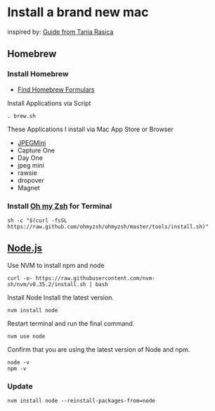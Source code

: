 # Install a brand new mac

inspired by: [Guide from Tania Rasica](https://www.taniarascia.com/setting-up-a-brand-new-mac-for-development/)

## Homebrew
### Install Homebrew

* [Find Homebrew Formulars](https://formulae.brew.sh/cask/)

Install Applications via Script

```. brew.sh```

These Applications I install via Mac App Store or Browser

* [JPEGMini](https://www.jpegmini.com/)
* Capture One
* Day One
* jpeg mini
* rawsie
* dropover
* Magnet

### Install [Oh my Zsh](https://ohmyz.sh/) for Terminal

```sh -c "$(curl -fsSL https://raw.github.com/ohmyzsh/ohmyzsh/master/tools/install.sh)"```

## [Node.js]()

Use NVM to install npm and node

```curl -o- https://raw.githubusercontent.com/nvm-sh/nvm/v0.35.2/install.sh | bash```

Install Node
Install the latest version.

```nvm install node```

Restart terminal and run the final command.

```nvm use node```

Confirm that you are using the latest version of Node and npm.
```
node -v
npm -v
```

### Update

```nvm install node --reinstall-packages-from=node```
